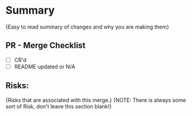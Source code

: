 # Summary
{Easy to read summary of changes and why you are making them}

## PR - Merge Checklist
- [ ] CR'd
- [ ] README updated or N/A

## Risks:
{Risks that are associated with this merge.}
{NOTE: There is always some sort of Risk, don't leave this section blank!}